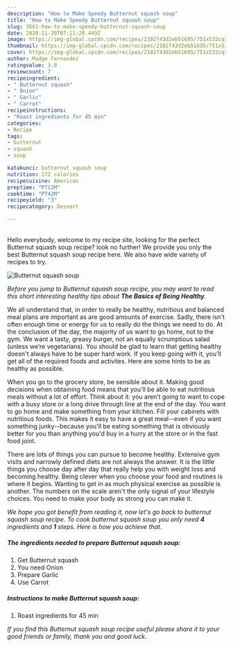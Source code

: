 ```yaml
---
description: "How to Make Speedy Butternut squash soup"
title: "How to Make Speedy Butternut squash soup"
slug: 3661-how-to-make-speedy-butternut-squash-soup
date: 2020-11-30T07:11:28.449Z
image: https://img-global.cpcdn.com/recipes/2102f43d2eb51695/751x532cq70/butternut-squash-soup-recipe-main-photo.jpg
thumbnail: https://img-global.cpcdn.com/recipes/2102f43d2eb51695/751x532cq70/butternut-squash-soup-recipe-main-photo.jpg
cover: https://img-global.cpcdn.com/recipes/2102f43d2eb51695/751x532cq70/butternut-squash-soup-recipe-main-photo.jpg
author: Madge Fernandez
ratingvalue: 3.8
reviewcount: 7
recipeingredient:
- " Butternut squash"
- " Onion"
- " Garlic"
- " Carrot"
recipeinstructions:
- "Roast ingredients for 45 min"
categories:
- Recipe
tags:
- butternut
- squash
- soup

katakunci: butternut squash soup 
nutrition: 272 calories
recipecuisine: American
preptime: "PT12M"
cooktime: "PT42M"
recipeyield: "3"
recipecategory: Dessert

---
```

<br>
Hello everybody, welcome to my recipe site, looking for the perfect Butternut squash soup recipe? look no further! We provide you only the best Butternut squash soup recipe here. We also have wide variety of recipes to try.
<br>


![Butternut squash soup](https://img-global.cpcdn.com/recipes/2102f43d2eb51695/751x532cq70/butternut-squash-soup-recipe-main-photo.jpg)

<i>Before you jump to Butternut squash soup recipe, you may want to read this short interesting healthy tips about <strong>The Basics of Being Healthy</strong>.</i>

We all understand that, in order to really be healthy, nutritious and balanced meal plans are important as are good amounts of exercise. Sadly, there isn't often enough time or energy for us to really do the things we need to do. At the conclusion of the day, the majority of us want to go home, not to the gym. We want a tasty, greasy burger, not an equally scrumptious salad (unless we’re vegetarians). You should be glad to learn that getting healthy doesn't always have to be super hard work. If you keep going with it, you'll get all of the required foods and activites. Here are some hints to be as healthy as possible.

When you go to the grocery store, be sensible about it. Making good decisions when obtaining food means that you'll be able to eat nutritious meals without a lot of effort. Think about it: you aren’t going to want to cope with a busy store or a long drive through line at the end of the day. You want to go home and make something from your kitchen. Fill your cabinets with nutritious foods. This makes it easy to have a great meal--even if you want something junky--because you'll be eating something that is obviously better for you than anything you'd buy in a hurry at the store or in the fast food joint.

There are lots of things you can pursue to become healthy. Extensive gym visits and narrowly defined diets are not always the answer. It is the little things you choose day after day that really help you with weight loss and becoming healthy. Being clever when you choose your food and routines is where it begins. Wanting to get in as much physical exercise as possible is another. The numbers on the scale aren't the only signal of your lifestyle choices. You need to make your body as strong you can make it. 


<i>We hope you got benefit from reading it, now let's go back to butternut squash soup recipe. To cook butternut squash soup you only need <strong>4</strong> ingredients and <strong>1</strong> steps. Here is how you achieve that.
</i>

##### The ingredients needed to prepare Butternut squash soup:

1. Get  Butternut squash
1. You need  Onion
1. Prepare  Garlic
1. Use  Carrot


##### Instructions to make Butternut squash soup:

1. Roast ingredients for 45 min


<i>If you find this Butternut squash soup recipe useful please share it to your good friends or family, thank you and good luck.</i>
